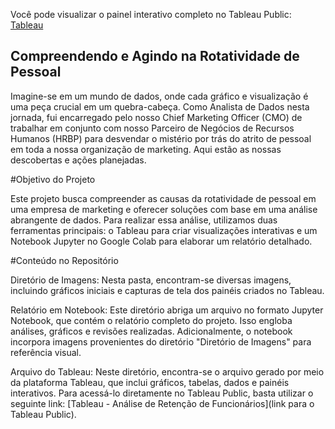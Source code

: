 Você pode visualizar o painel interativo completo no Tableau Public: 
[Tableau]([URL](https://public.tableau.com/views/Trabalhoindividual/Mdiapormotivo?:language=pt-BR&publish=yes&:display_count=n&:origin=viz_share_link))
  

## Compreendendo e Agindo na Rotatividade de Pessoal

Imagine-se em um mundo de dados, onde cada gráfico e visualização é uma peça crucial em um quebra-cabeça. Como Analista de Dados nesta jornada, fui encarregado pelo nosso Chief Marketing Officer (CMO) de trabalhar em conjunto com nosso Parceiro de Negócios de Recursos Humanos (HRBP) para desvendar o mistério por trás do atrito de pessoal em toda a nossa organização de marketing. Aqui estão as nossas descobertas e ações planejadas.

#Objetivo do Projeto

Este projeto busca compreender as causas da rotatividade de pessoal em uma empresa de marketing e oferecer soluções com base em uma análise abrangente de dados. Para realizar essa análise, utilizamos duas ferramentas principais: o Tableau para criar visualizações interativas e um Notebook Jupyter no Google Colab para elaborar um relatório detalhado.

#Conteúdo no Repositório

Diretório de Imagens: Nesta pasta, encontram-se diversas imagens, incluindo gráficos iniciais e capturas de tela dos painéis criados no Tableau.

Relatório em Notebook: Este diretório abriga um arquivo no formato Jupyter Notebook, que contém o relatório completo do projeto. Isso engloba análises, gráficos e revisões realizadas. Adicionalmente, o notebook incorpora imagens provenientes do diretório "Diretório de Imagens" para referência visual.

Arquivo do Tableau: Neste diretório, encontra-se o arquivo gerado por meio da plataforma Tableau, que inclui gráficos, tabelas, dados e painéis interativos. Para acessá-lo diretamente no Tableau Public, basta utilizar o seguinte link: [Tableau - Análise de Retenção de Funcionários](link para o Tableau Public).

